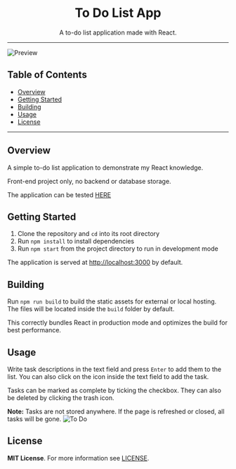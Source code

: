 <h1 align="center">
  To Do List App
</h1>

<div align="center">
  <p>A to-do list application made with React.</p>
</div>

- - -
![Preview](https://github.com/easyvansh/To-Do-List/assets/91223476/fc9f8c04-1c11-4df9-a24a-1e79d8fd14b5)


## Table of Contents

- [Overview](#overview)
- [Getting Started](#getting-started)
- [Building](#building)
- [Usage](#usage)
- [License](#license)

- - -

## Overview

A simple to-do list application to demonstrate my React knowledge.

Front-end project only, no backend or database storage.

The application can be tested [HERE](https://easyvansh.github.io/To-Do-List/)

## Getting Started

1. Clone the repository and `cd` into its root directory
2. Run `npm install` to install dependencies
3. Run `npm start` from the project directory to run in development mode

The application is served at [http://localhost:3000](http://localhost:3000) by default.

## Building

Run `npm run build` to build the static assets for external or local hosting. The files will be located inside the `build` folder by default.

This correctly bundles React in production mode and optimizes the build for best performance.


## Usage

Write task descriptions in the text field and press `Enter` to add them to the list. You can also click on the icon inside the text field to add the task.

Tasks can be marked as complete by ticking the checkbox. They can also be deleted by clicking the trash icon.

**Note:** Tasks are not stored anywhere. If the page is refreshed or closed, all tasks will be gone.
![To Do](https://github.com/easyvansh/To-Do-List/assets/91223476/2e0687cb-3899-459e-a052-8c3849559ff9)

## License

**MIT License**. For more information see [LICENSE](https://github.com/easyvansh/To-Do-List/blob/main/LICENSE).

